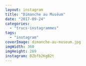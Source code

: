 ```yaml
---
layout: instagram
title: "Dimanche au Muséum"
date: "2017-09-24"
categories: 
  - "trucs-instagrammes"
tags: 
  - "instagram"
coverImage: dimanche-au-museum.jpg
imgWidth: 360
imgHeight: 269
instagram: BZbfb2KgB2t
---
```


